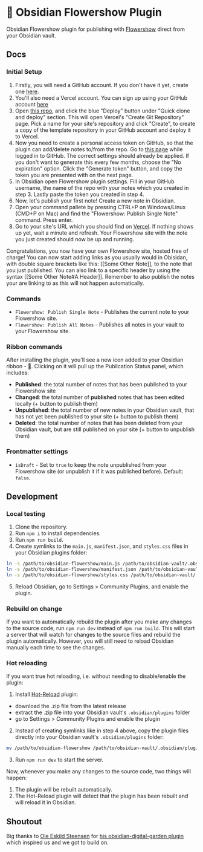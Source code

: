 # 🌷 Obsidian Flowershow Plugin

Obsidian Flowershow plugin for publishing with [Flowershow](https://github.com/datopian/flowershow) direct from your Obsidian vault.

## Docs

### Initial Setup

1. Firstly, you will need a GitHub account. If you don't have it yet, create one [here](https://github.com/signup).
2. You'll also need a Vercel account. You can sign up using your GitHub account [here](https://vercel.com/signup)
3. Open [this repo](https://github.com/datopian/flowershow-template), and click the blue "Deploy" button under "Quick clone and deploy" section. This will open Vercel's "Create Git Repository" page. Pick a name for your site's repository and click "Create", to create a copy of the template repository in your GitHub account and deploy it to Vercel.
4. Now you need to create a personal access token on GitHub, so that the plugin can add/delete notes to/from the repo. Go to [this page](https://github.com/settings/tokens/new?scopes=repo) while logged in to GitHub. The correct settings should already be applied. If you don't want to generate this every few months, choose the "No expiration" option. Click the "Generate token" button, and copy the token you are presented with on the next page. 
5. In Obsidian open Flowershow plugin settings. Fill in your GitHub username, the name of the repo with your notes which you created in step 3. Lastly paste the token you created in step 4.
6. Now, let's publish your first note! Create a new note in Obsidian.
7. Open your command pallete by pressing CTRL+P on Windows/Linux (CMD+P on Mac) and find the "Flowershow: Publish Single Note" command. Press enter.
8. Go to your site's URL which you should find on [Vercel](https://vercel.com/dashboard). If nothing shows up yet, wait a minute and refresh. Your Flowershow site with the note you just created should now be up and running.

Congratulations, you now have your own Flowershow site, hosted free of charge! 
You can now start adding links as you usually would in Obisidan, with double square brackets like this: [[Some Other Note]], to the note that you just published. You can also link to a specific header by using the syntax [[Some Other Note#A Header]]. Remember to also publish the notes your are linking to as this will not happen automatically. 

### Commands

* `Flowershow: Publish Single Note` - Publishes the current note to your Flowershow site.
* `Flowershow: Publish All Notes` - Publishes all notes in your vault to your Flowershow site.

### Ribbon commands

After installing the plugin, you'll see a new icon added to your Obsidian ribbon - 🌱.
Clicking on it will pull up the Publication Status panel, which includes:

* **Published**: the total number of notes that has been published to your Flowershow site
* **Changed**: the total number of __published__ notes that has been edited locally (+ button to publish them)
* **Unpublished**: the total number of new notes in your Obsidian vault, that has not yet been published to your site (+ button to publish them)
* **Deleted**: the total number of notes that has been deleted from your Obsidian vault, but are still published on your site (+ button to unpublish them)

### Frontmatter settings

* `isDraft` - Set to `true` to keep the note unpublished from your Flowershow site (or unpublish it if it was published before). Default: `false`.

## Development

### Local testing

1. Clone the repository.
2. Run `npm i` to install dependencies.
3. Run `npm run build`.
4. Create symlinks to the `main.js`, `manifest.json`, and `styles.css` files in your Obsidian plugins folder:

``` sh
ln -s /path/to/obsidian-flowershow/main.js /path/to/obsidian-vault/.obsidian/plugins/flowershow/main.js
ln -s /path/to/obsidian-flowershow/manifest.json /path/to/obsidian-vault/.obsidian/plugins/flowershow/manifest.json
ln -s /path/to/obsidian-flowershow/styles.css /path/to/obsidian-vault/.obsidian/plugins/flowershow/styles.css
```

5. Reload Obsidian, go to Settings > Community Plugins, and enable the plugin.

### Rebuild on change 

If you want to automatically rebuild the plugin after you make any changes to the source code, run `npm run dev` instead of `npm run build`. This will start a server that will watch for changes to the source files and rebuild the plugin automatically. However, you will still need to reload Obsidian manually each time to see the changes.

### Hot reloading

If you want true hot reloading, i.e. without needing to disable/enable the plugin:

1. Install [Hot-Reload](https://github.com/pjeby/hot-reload) plugin:
  - download the .zip file from the latest release
  - extract the .zip file into your Obsidian vault's `.obsidian/plugins` folder
  - go to Settings > Community Plugins and enable the plugin
2. Instead of creating symlinks like in step 4 above, copy the plugin files directly into your Obsidian vault's `.obsidian/plugins` folder:

``` sh
mv /path/to/obsidian-flowershow /path/to/obsidian-vault/.obsidian/plugins/
```

3. Run `npm run dev` to start the server.

Now, whenever you make any changes to the source code, two things will happen:
1. The plugin will be rebuilt automatically.
2. The Hot-Reload plugin will detect that the plugin has been rebuilt and will reload it in Obsidian.

## Shoutout

Big thanks to [Ole Eskild Steensen](https://github.com/oleeskild) for [his obsidian-digital-garden plugin](https://github.com/oleeskild/obsidian-digital-garden/tree/main) which inspired us and we got to build on.

